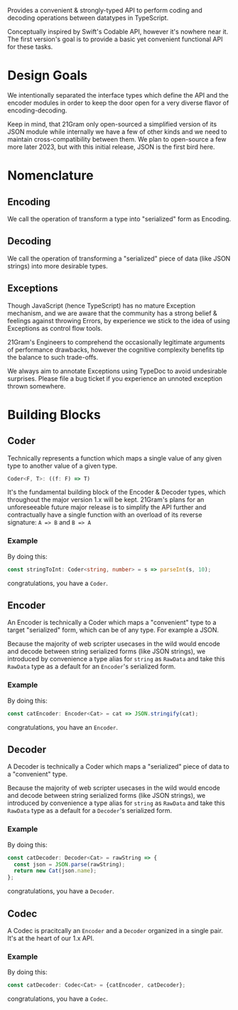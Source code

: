 Provides a convenient & strongly-typed API to perform coding
and decoding operations between datatypes in TypeScript.

Conceptually inspired by Swift's Codable API, however it's
nowhere near it. The first version's goal is to provide a
basic yet convenient functional API for these tasks.

# Design Goals
We intentionally separated the interface types which define
the API and the encoder modules in order to keep the door
open for a very diverse flavor of encoding-decoding.

Keep in mind, that 21Gram only open-sourced a simplified
version of its JSON module while internally we have a few of
other kinds and we need to maintain cross-compatibility
between them. We plan to open-source a few more later 2023,
but with this initial release, JSON is the first bird here.

# Nomenclature

## Encoding

We call the operation of transform a type into "serialized"
form as Encoding.

## Decoding

We call the operation of transforming a "serialized" piece
of data (like JSON strings) into more desirable types.

## Exceptions

Though JavaScript (hence TypeScript) has no mature Exception
mechanism, and we are aware that the community has a strong
belief & feelings against throwing Errors, by experience we
stick to the idea of using Exceptions as control flow tools.

21Gram's Engineers to comprehend the occasionally legitimate
arguments of performance drawbacks, however the cognitive
complexity benefits tip the balance to such trade-offs.

We always aim to annotate Exceptions using TypeDoc to avoid
undesirable surprises.
Please file a bug ticket if you experience an unnoted exception
thrown somewhere.

# Building Blocks

## Coder
Technically represents a function which maps a single value
of any given type to another value of a given type.
```ts
Coder<F, T>: ((f: F) => T)
```

It's the fundamental building block of the Encoder & Decoder
types, which throughout the major version 1.x will be kept.
21Gram's plans for an unforeseeable future major release is
to simplify the API further and contractually have a single
function with an overload of its reverse signature:
`A => B` and `B => A`

### Example

By doing this:
```ts
const stringToInt: Coder<string, number> = s => parseInt(s, 10);
```
congratulations, you have a `Coder`.

## Encoder
An Encoder is technically a Coder which maps a "convenient"
type to a target "serialized" form, which can be of any type.
For example a JSON.

Because the majority of web scripter usecases in the wild
would encode and decode between string serialized forms
(like JSON strings), we introduced by convenience a type
alias for `string` as `RawData` and take this `RawData` type
as a default for an `Encoder`'s serialized form.

### Example

By doing this:
```ts
const catEncoder: Encoder<Cat> = cat => JSON.stringify(cat);
```
congratulations, you have an `Encoder`.

## Decoder
A Decoder is technically a Coder which maps a "serialized"
piece of data to a "convenient" type.

Because the majority of web scripter usecases in the wild
would encode and decode between string serialized forms
(like JSON strings), we introduced by convenience a type
alias for `string` as `RawData` and take this `RawData` type
as a default for a `Decoder`'s serialized form.

### Example

By doing this:
```ts
const catDecoder: Decoder<Cat> = rawString => {
  const json = JSON.parse(rawString);
  return new Cat(json.name);
};
```
congratulations, you have a `Decoder`.


## Codec

A Codec is pracitcally an `Encoder` and a `Decoder` organized
in a single pair. It's at the heart of our 1.x API.

### Example

By doing this:
```ts
const catDecoder: Codec<Cat> = {catEncoder, catDecoder};
```
congratulations, you have a `Codec`.
